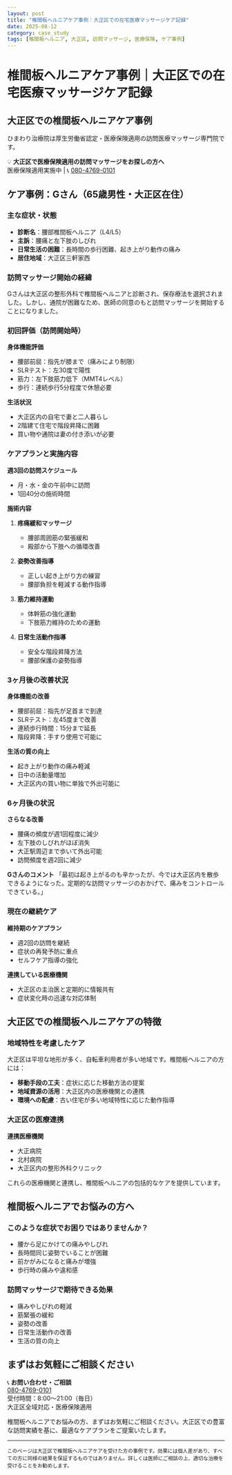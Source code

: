 ```yaml
---
layout: post
title: "椎間板ヘルニアケア事例｜大正区での在宅医療マッサージケア記録"
date: 2025-08-12
category: case_study
tags: [椎間板ヘルニア, 大正区, 訪問マッサージ, 医療保険, ケア事例]
---
```


# 椎間板ヘルニアケア事例｜大正区での在宅医療マッサージケア記録

## 大正区での椎間板ヘルニアケア事例

ひまわり治療院は厚生労働省認定・医療保険適用の訪問医療マッサージ専門院です。

<div class="cta-box">
💡 <strong>大正区で医療保険適用の訪問マッサージをお探しの方へ</strong><br>
医療保険適用実施中 | 📞 <a href="tel:080-4769-0101">080-4769-0101</a>
</div>

## ケア事例：Gさん（65歳男性・大正区在住）

### 主な症状・状態

- **診断名**：腰部椎間板ヘルニア（L4/L5）
- **主訴**：腰痛と左下肢のしびれ
- **日常生活の困難**：長時間の歩行困難、起き上がり動作の痛み
- **居住地域**：大正区三軒家西

### 訪問マッサージ開始の経緯

Gさんは大正区の整形外科で椎間板ヘルニアと診断され、保存療法を選択されました。しかし、通院が困難なため、医師の同意のもと訪問マッサージを開始することになりました。

### 初回評価（訪問開始時）

**身体機能評価**
- 腰部前屈：指先が膝まで（痛みにより制限）
- SLRテスト：左30度で陽性
- 筋力：左下肢筋力低下（MMT4レベル）
- 歩行：連続歩行5分程度で休憩必要

**生活状況**
- 大正区内の自宅で妻と二人暮らし
- 2階建て住宅で階段昇降に困難
- 買い物や通院は妻の付き添いが必要

### ケアプランと実施内容

**週3回の訪問スケジュール**
- 月・水・金の午前中に訪問
- 1回40分の施術時間

**施術内容**
1. **疼痛緩和マッサージ**
   - 腰部周囲筋の緊張緩和
   - 殿部から下肢への循環改善

2. **姿勢改善指導**
   - 正しい起き上がり方の練習
   - 腰部負担を軽減する動作指導

3. **筋力維持運動**
   - 体幹筋の強化運動
   - 下肢筋力維持のための運動

4. **日常生活動作指導**
   - 安全な階段昇降方法
   - 腰部保護の姿勢指導

### 3ヶ月後の改善状況

**身体機能の改善**
- 腰部前屈：指先が足首まで到達
- SLRテスト：左45度まで改善
- 連続歩行時間：15分まで延長
- 階段昇降：手すり使用で可能に

**生活の質の向上**
- 起き上がり動作の痛み軽減
- 日中の活動量増加
- 大正区内の買い物に単独で外出可能に

### 6ヶ月後の状況

**さらなる改善**
- 腰痛の頻度が週1回程度に減少
- 左下肢のしびれがほぼ消失
- 大正駅周辺まで歩いて外出可能
- 訪問頻度を週2回に減少

**Gさんのコメント**
「最初は起き上がるのも辛かったが、今では大正区内を散歩できるようになった。定期的な訪問マッサージのおかげで、痛みをコントロールできている。」

### 現在の継続ケア

**維持期のケアプラン**
- 週2回の訪問を継続
- 症状の再発予防に重点
- セルフケア指導の強化

**連携している医療機関**
- 大正区の主治医と定期的に情報共有
- 症状変化時の迅速な対応体制

## 大正区での椎間板ヘルニアケアの特徴

### 地域特性を考慮したケア

大正区は平坦な地形が多く、自転車利用者が多い地域です。椎間板ヘルニアの方には：

- **移動手段の工夫**：症状に応じた移動方法の提案
- **地域資源の活用**：大正区内の医療機関との連携
- **環境への配慮**：古い住宅が多い地域特性に応じた動作指導

### 大正区の医療連携

**連携医療機関**
- 大正病院
- 北村病院
- 大正区内の整形外科クリニック

これらの医療機関と連携し、椎間板ヘルニアの包括的なケアを提供しています。

## 椎間板ヘルニアでお悩みの方へ

### このような症状でお困りではありませんか？

- 腰から足にかけての痛みやしびれ
- 長時間同じ姿勢でいることが困難
- 前かがみになると痛みが増強
- 歩行時の痛みや違和感

### 訪問マッサージで期待できる効果

- 痛みやしびれの軽減
- 筋緊張の緩和
- 姿勢の改善
- 日常生活動作の改善
- 生活の質の向上

## まずはお気軽にご相談ください

<div class="cta-box">
📞 <strong>お問い合わせ・ご相談</strong><br>
<a href="tel:080-4769-0101">080-4769-0101</a><br>
受付時間：8:00〜21:00（毎日）<br>
大正区全域対応・医療保険適用
</div>

椎間板ヘルニアでお悩みの方、まずはお気軽にご相談ください。大正区での豊富な訪問実績を基に、最適なケアプランをご提案いたします。

---

<small>
このページは大正区で椎間板ヘルニアケアを受けた方の事例です。効果には個人差があり、すべての方に同様の結果を保証するものではありません。詳しくは医師にご相談の上、適切な治療を受けることをお勧めします。
</small>